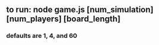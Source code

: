 ## to run: node game.js [num_simulation] [num_players] [board_length]
###   defaults are 1, 4, and 60
